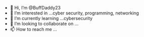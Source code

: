 - 👋 Hi, I’m @BuffDaddy23
- 👀 I’m interested in ...cyber security, programming, networking 
- 🌱 I’m currently learning ...cybersecurity 
- 💞️ I’m looking to collaborate on ...
- 📫 How to reach me ...

<!---
BuffDaddy23/BuffDaddy23 is a ✨ special ✨ repository because its `README.md` (this file) appears on your GitHub profile.
You can click the Preview link to take a look at your changes.
--->
